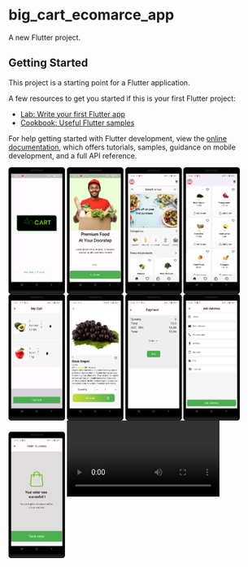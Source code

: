 # big_cart_ecomarce_app

A new Flutter project.

## Getting Started

This project is a starting point for a Flutter application.

A few resources to get you started if this is your first Flutter project:

- [Lab: Write your first Flutter app](https://docs.flutter.dev/get-started/codelab)
- [Cookbook: Useful Flutter samples](https://docs.flutter.dev/cookbook)

For help getting started with Flutter development, view the
[online documentation](https://docs.flutter.dev/), which offers tutorials,
samples, guidance on mobile development, and a full API reference.
<p>
  <img src="https://github.com/harshdusane2103/big_cart_ecomarce_app/blob/master/splash_first.png" width=22% height=35% align=center>
  <img src="https://github.com/harshdusane2103/big_cart_ecomarce_app/blob/master/splash_second.png" width=22% height=35% align=center>
  <img src="https://github.com/harshdusane2103/big_cart_ecomarce_app/blob/master/home-1.png" width=22% height=35% align=center>
  <img src="https://github.com/harshdusane2103/big_cart_ecomarce_app/blob/master/home-2.png" width=22% height=35% align=center>
    <img src="https://github.com/harshdusane2103/big_cart_ecomarce_app/blob/master/m_c.png" width=22% height=35% align=center>
  <img src="https://github.com/harshdusane2103/big_cart_ecomarce_app/blob/master/dt.png" width=22% height=35% align=center>
  <img src="https://github.com/harshdusane2103/big_cart_ecomarce_app/blob/master/pa.png" width=22% height=35% align=center>
  <img src="https://github.com/harshdusane2103/big_cart_ecomarce_app/blob/master/add_address.png" width=22% height=35% align=center>
  <img src="https://github.com/harshdusane2103/big_cart_ecomarce_app/blob/master/order_success.png" width=22% height=35% align=center>
  <video src="https://github.com/harshdusane2103/big_cart_ecomarce_app/assets/161817658/22442f94-9e32-4570-8328-fd44bf55023a"></video>




   









</p>
